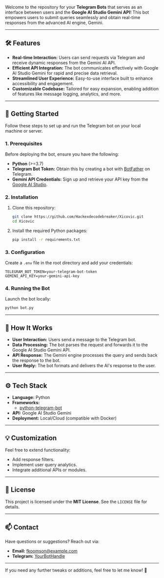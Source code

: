Welcome to the repository for your **Telegram Bots** that serves as an interface between users and the **Google AI Studio Gemini API**! This bot empowers users to submit queries seamlessly and obtain real-time responses from the advanced AI engine, Gemini.

---

## 🛠 **Features**
- **Real-time Interaction:** Users can send requests via Telegram and receive dynamic responses from the Gemini AI API.
- **Efficient API Integration:** The bot communicates effectively with Google AI Studio Gemini for rapid and precise data retrieval.
- **Streamlined User Experience:** Easy-to-use interface built to enhance accessibility and engagement.
- **Customizable Codebase:** Tailored for easy expansion, enabling addition of features like message logging, analytics, and more.

---

## 🚀 **Getting Started**

Follow these steps to set up and run the Telegram bot on your local machine or server.

### 1. **Prerequisites**
Before deploying the bot, ensure you have the following:
- **Python** (>=3.7)
- **Telegram Bot Token:** Obtain this by creating a bot with [BotFather](https://core.telegram.org/bots#botfather) on Telegram.
- **Gemini API Credentials:** Sign up and retrieve your API key from the [Google AI Studio](https://ai.google.com).

### 2. **Installation**
1. Clone this repository:
    ```bash
    git clone https://github.com/Hackexdecodebreaker/Xicovic.git
    cd Xicovic
    ```
2. Install the required Python packages:
    ```bash
    pip install -r requirements.txt
    ```

### 3. **Configuration**
Create a `.env` file in the root directory and add your credentials:
```plaintext
TELEGRAM_BOT_TOKEN=your-telegram-bot-token
GEMINI_API_KEY=your-gemini-api-key

```

### 4. **Running the Bot**
Launch the bot locally:
```bash
python bot.py
```

---

## 🧩 **How It Works**
- **User Interaction:** Users send a message to the Telegram bot.
- **Data Processing:** The bot parses the request and forwards it to the Google AI Studio Gemini API.
- **API Response:** The Gemini engine processes the query and sends back the response to the bot.
- **User Reply:** The bot formats and delivers the AI's response to the user.

---

## ⚙ **Tech Stack**
- **Language:** Python
- **Frameworks:** 
  - [python-telegram-bot](https://github.com/python-telegram-bot/python-telegram-bot)
- **API:** Google AI Studio Gemini
- **Deployment:** Local/Cloud (compatible with Docker)

---

## 💡 **Customization**
Feel free to extend functionality:
- Add response filters.
- Implement user query analytics.
- Integrate additional APIs or modules.



---

## 📜 **License**
This project is licensed under the **MIT License**. See the `LICENSE` file for details.

---

## 📫 **Contact**
Have questions or suggestions? Reach out via:
- **Email:** fkoomson@example.com
- **Telegram:** [YourBotHandle](https://t.me/Xcyberex001bot)

---

If you need any further tweaks or additions, feel free to let me know! 🚀
